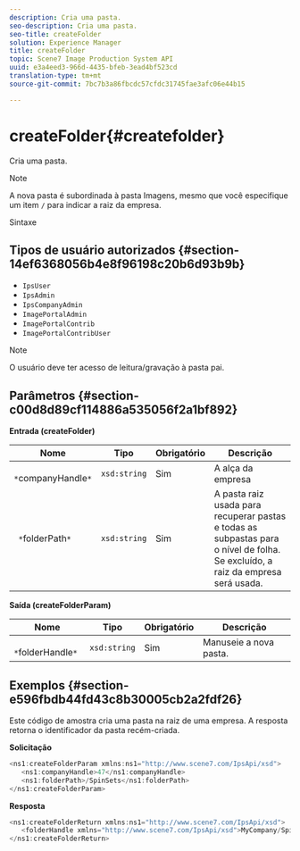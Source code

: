 ```yaml
---
description: Cria uma pasta.
seo-description: Cria uma pasta.
seo-title: createFolder
solution: Experience Manager
title: createFolder
topic: Scene7 Image Production System API
uuid: e3a4eed3-966d-4435-bfeb-3ead4bf523cd
translation-type: tm+mt
source-git-commit: 7bc7b3a86fbcdc57cfdc31745fae3afc06e44b15

---
```



# createFolder{#createfolder}

Cria uma pasta.

>[!NOTE]
>
>A nova pasta é subordinada à pasta Imagens, mesmo que você especifique um item `/` para indicar a raiz da empresa.

Sintaxe

## Tipos de usuário autorizados {#section-14ef6368056b4e8f96198c20b6d93b9b}

* `IpsUser`
* `IpsAdmin`
* `IpsCompanyAdmin`
* `ImagePortalAdmin`
* `ImagePortalContrib`
* `ImagePortalContribUser`

>[!NOTE]
>
>O usuário deve ter acesso de leitura/gravação à pasta pai.

## Parâmetros {#section-c00d8d89cf114886a535056f2a1bf892}

**Entrada (createFolder)**

| Nome | Tipo | Obrigatório | Descrição |
|---|---|---|---|
| ` *`companyHandle`*` | `xsd:string` | Sim | A alça da empresa |
| ` *`folderPath`*` | `xsd:string` | Sim | A pasta raiz usada para recuperar pastas e todas as subpastas para o nível de folha. Se excluído, a raiz da empresa será usada. |

**Saída (createFolderParam)**

| Nome | Tipo | Obrigatório | Descrição |
|---|---|---|---|
| ` *`folderHandle`*` | `xsd:string` | Sim | Manuseie a nova pasta. |

## Exemplos {#section-e596fbdb44fd43c8b30005cb2a2fdf26}

Este código de amostra cria uma pasta na raiz de uma empresa. A resposta retorna o identificador da pasta recém-criada.

**Solicitação**

```java
<ns1:createFolderParam xmlns:ns1="http://www.scene7.com/IpsApi/xsd">
   <ns1:companyHandle>47</ns1:companyHandle>
   <ns1:folderPath>/SpinSets</ns1:folderPath>
</ns1:createFolderParam>
```

**Resposta**

```java
<ns1:createFolderReturn xmlns:ns1="http://www.scene7.com/IpsApi/xsd">
   <folderHandle xmlns="http://www.scene7.com/IpsApi/xsd">MyCompany/SpinSets/</folderHandle>
</ns1:createFolderReturn>
```

